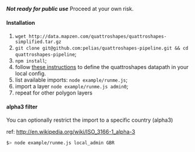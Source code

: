 
***Not ready for public use***
Proceed at your own risk.

#### Installation
1. `wget http://data.mapzen.com/quattroshapes/quattroshapes-simplified.tar.gz`
2. `git clone git@github.com:pelias/quattroshapes-pipeline.git && cd quattroshapes-pipeline`;
3. `npm install`;
4. follow [these instructions](https://github.com/pelias/config#local-config) to define the quattroshapes datapath in your local config.
5. list available imports: `node example/runme.js`;
6. import a layer `node example/runme.js admin0`;
7. repeat for other polygon layers

#### alpha3 filter

You can optionally restrict the import to a specific country (alpha3)

ref: http://en.wikipedia.org/wiki/ISO_3166-1_alpha-3

```bash
$> node example/runme.js local_admin GBR
```